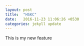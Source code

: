 ```yaml
---
layout: post
title:  "HSKC"
date:   2016-11-23 11:06:26 +0530
categories: jekyll update
---
```


This is my new feature
